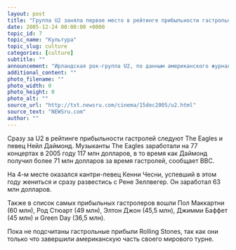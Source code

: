 ```yaml
---
layout: post
title: "Группа U2 заняла первое место в рейтинге прибыльности гастрольных турне"
date: 2005-12-24 00:00:00 +0000
topic_id: 7
topic_name: "Культура"
topic_slug: culture
categories: [culture]
subtitle: ""
announcement: "Ирландская рок-группа U2, по данным американского журнала Billboard, заработала больше всех музыкантов в ходе гастрольного турне в 2005 году. Более 3 млн человек посетили концерты U2 в ходе их тура - в итоге музыканты заработали около 260 млн долларов."
additional_content: ""
photo_filename: ""
photo_width: 0
photo_height: 0
photo_alt: ""
source_url: "http://txt.newsru.com/cinema/15dec2005/u2.html"
source_text: "NEWSru.com"
author: ""
---
```

Сразу за U2 в рейтинге прибыльности гастролей следуют The Eagles и певец Нейл Даймонд. Музыканты The Eagles заработали на 77 концертах в 2005 году 117 млн долларов, в то время как Даймонд получил более 71 млн долларов за время гастролей, сообщает ВВС.

На 4-м месте оказался кантри-певец Кенни Чесни, успевший в этом году жениться и сразу развестись с Рене Зеллвегер. Он заработал 63 млн долларов.

Также в список самых прибыльных гастролеров вошли Пол Маккартни (60 млн), Род Стюарт (49 млн), Элтон Джон (45,5 млн), Джимми Баффет (45 млн) и Green Day (36,5 млн).

Пока не подсчитаны гастрольные прибыли Rolling Stones, так как они только что завершили американскую часть своего мирового турне.
